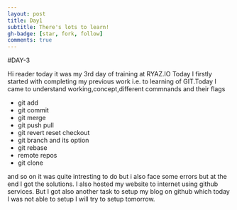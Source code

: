 ```yaml
---
layout: post
title: Day1
subtitle: There's lots to learn!
gh-badge: [star, fork, follow]
comments: true
---
```

#DAY-3

Hi reader today it was my 3rd day of training at RYAZ.IO 
Today I firstly started with completing my previous work i.e. to learning of GIT.Today I came to understand working,concept,different commnands and their flags

* git add
* git commit
* git merge
* git push pull
* git revert reset checkout
* git branch and its option
* git rebase
* remote repos
* git clone

and so on it was quite intresting to do but i also face some errors but at the end I got the solutions.
I also hosted my website to internet using github services. But I got also another task to setup my blog on github which today I was not able to setup I will try to setup tomorrow.